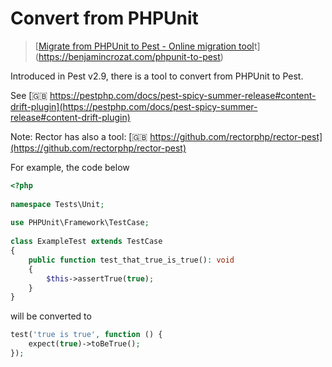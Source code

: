 # Convert from PHPUnit

> [[Migrate from PHPUnit to Pest - Online migration tool](https://benjamincrozat.com/phpunit-to-pest)t](https://benjamincrozat.com/phpunit-to-pest)

Introduced in Pest v2.9, there is a tool to convert from PHPUnit to Pest.

See [🇬🇧 https://pestphp.com/docs/pest-spicy-summer-release#content-drift-plugin](https://pestphp.com/docs/pest-spicy-summer-release#content-drift-plugin)

Note: Rector has also a tool: [🇬🇧 https://github.com/rectorphp/rector-pest](https://github.com/rectorphp/rector-pest)

For example, the code below 

```php
<?php
 
namespace Tests\Unit;
 
use PHPUnit\Framework\TestCase;
 
class ExampleTest extends TestCase
{
    public function test_that_true_is_true(): void
    {
        $this->assertTrue(true);
    }
}
```

will be converted to 

```php
test('true is true', function () {
    expect(true)->toBeTrue();
});
```


